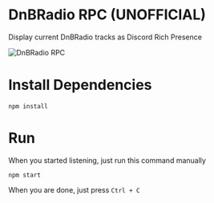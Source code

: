 # DnBRadio RPC (UNOFFICIAL)
Display current DnBRadio tracks as Discord Rich Presence

![DnBRadio RPC](https://i.imgur.com/QgOluoY.png)

# Install Dependencies
```
npm install
```

# Run
When you started listening, just run this command manually
```
npm start
```
When you are done, just press `Ctrl + C`